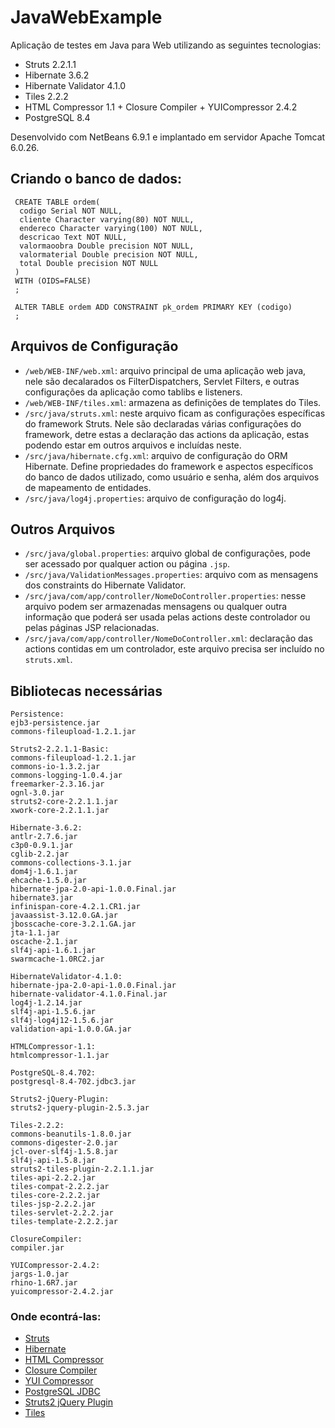 # JavaWebExample

Aplicação de testes em Java para Web utilizando as seguintes tecnologias:

- Struts 2.2.1.1
- Hibernate 3.6.2
- Hibernate Validator 4.1.0
- Tiles 2.2.2
- HTML Compressor 1.1 + Closure Compiler + YUICompressor 2.4.2
- PostgreSQL 8.4

Desenvolvido com NetBeans 6.9.1 e implantado em servidor Apache Tomcat 6.0.26.

## Criando o banco de dados:

     CREATE TABLE ordem(
      codigo Serial NOT NULL,
      cliente Character varying(80) NOT NULL,
      endereco Character varying(100) NOT NULL,
      descricao Text NOT NULL,
      valormaoobra Double precision NOT NULL,
      valormaterial Double precision NOT NULL,
      total Double precision NOT NULL
     )
     WITH (OIDS=FALSE)
     ;
     
     ALTER TABLE ordem ADD CONSTRAINT pk_ordem PRIMARY KEY (codigo)
     ;

## Arquivos de Configuração

- `/web/WEB-INF/web.xml`: arquivo principal de uma aplicação web java, nele são decalarados os FilterDispatchers, Servlet Filters, e outras configurações da aplicação como tablibs e listeners.
- `/web/WEB-INF/tiles.xml`: armazena as definições de templates do Tiles.
- `/src/java/struts.xml`: neste arquivo ficam as configurações específicas do framework Struts. Nele são declaradas várias configurações do framework, detre estas a declaração das actions da aplicação, estas podendo estar em outros arquivos e incluídas neste.
- `/src/java/hibernate.cfg.xml`: arquivo de configuração do ORM Hibernate. Define propriedades do framework e aspectos específicos do banco de dados utilizado, como usuário e senha, além dos arquivos de mapeamento de entidades.
- `/src/java/log4j.properties`: arquivo de configuração do log4j.

## Outros Arquivos

- `/src/java/global.properties`: arquivo global de configurações, pode ser acessado por qualquer action ou página `.jsp`.
- `/src/java/ValidationMessages.properties`: arquivo com as mensagens dos constraints do Hibernate Validator.
- `/src/java/com/app/controller/NomeDoController.properties`: nesse arquivo podem ser armazenadas mensagens ou qualquer outra informação que poderá ser usada pelas actions deste controlador ou pelas páginas JSP relacionadas.
- `/src/java/com/app/controller/NomeDoController.xml`: declaração das actions contidas em um controlador, este arquivo precisa ser incluído no `struts.xml`.

## Bibliotecas necessárias

    Persistence:
    ejb3-persistence.jar
    commons-fileupload-1.2.1.jar
    
    Struts2-2.2.1.1-Basic:
    commons-fileupload-1.2.1.jar
    commons-io-1.3.2.jar
    commons-logging-1.0.4.jar
    freemarker-2.3.16.jar
    ognl-3.0.jar
    struts2-core-2.2.1.1.jar
    xwork-core-2.2.1.1.jar
    
    Hibernate-3.6.2:
    antlr-2.7.6.jar
    c3p0-0.9.1.jar
    cglib-2.2.jar
    commons-collections-3.1.jar
    dom4j-1.6.1.jar
    ehcache-1.5.0.jar
    hibernate-jpa-2.0-api-1.0.0.Final.jar
    hibernate3.jar
    infinispan-core-4.2.1.CR1.jar
    javaassist-3.12.0.GA.jar
    jbosscache-core-3.2.1.GA.jar
    jta-1.1.jar
    oscache-2.1.jar
    slf4j-api-1.6.1.jar
    swarmcache-1.0RC2.jar
    
    HibernateValidator-4.1.0:
    hibernate-jpa-2.0-api-1.0.0.Final.jar
    hibernate-validator-4.1.0.Final.jar
    log4j-1.2.14.jar
    slf4j-api-1.5.6.jar
    slf4j-log4j12-1.5.6.jar
    validation-api-1.0.0.GA.jar
    
    HTMLCompressor-1.1:
    htmlcompressor-1.1.jar
    
    PostgreSQL-8.4.702:
    postgresql-8.4-702.jdbc3.jar
    
    Struts2-jQuery-Plugin:
    struts2-jquery-plugin-2.5.3.jar
    
    Tiles-2.2.2:
    commons-beanutils-1.8.0.jar
    commons-digester-2.0.jar
    jcl-over-slf4j-1.5.8.jar
    slf4j-api-1.5.8.jar
    struts2-tiles-plugin-2.2.1.1.jar
    tiles-api-2.2.2.jar
    tiles-compat-2.2.2.jar
    tiles-core-2.2.2.jar
    tiles-jsp-2.2.2.jar
    tiles-servlet-2.2.2.jar
    tiles-template-2.2.2.jar
    
    ClosureCompiler:
    compiler.jar
    
    YUICompressor-2.4.2:
    jargs-1.0.jar
    rhino-1.6R7.jar
    yuicompressor-2.4.2.jar
    
### Onde econtrá-las:
* [Struts](http://struts.apache.org/)
* [Hibernate](http://www.hibernate.org/)
* [HTML Compressor](http://code.google.com/p/htmlcompressor/)
* [Closure Compiler](http://code.google.com/p/closure-compiler/)
* [YUI Compressor](http://developer.yahoo.com/yui/compressor/)
* [PostgreSQL JDBC](http://jdbc.postgresql.org/)
* [Struts2 jQuery Plugin](http://code.google.com/p/struts2-jquery/)
* [Tiles](http://tiles.apache.org/)
